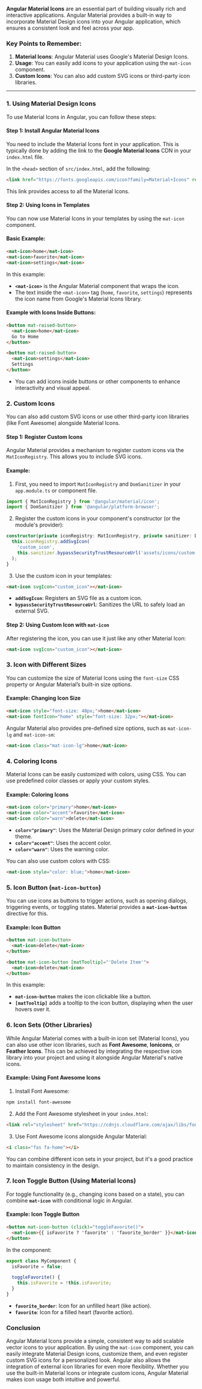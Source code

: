 **Angular Material Icons** are an essential part of building visually rich and interactive applications. Angular Material provides a built-in way to incorporate Material Design icons into your Angular application, which ensures a consistent look and feel across your app.

### Key Points to Remember:
1. **Material Icons**: Angular Material uses Google's Material Design Icons.
2. **Usage**: You can easily add icons to your application using the `mat-icon` component.
3. **Custom Icons**: You can also add custom SVG icons or third-party icon libraries.

---

### 1. **Using Material Design Icons**

To use Material Icons in Angular, you can follow these steps:

#### Step 1: Install Angular Material Icons
You need to include the Material Icons font in your application. This is typically done by adding the link to the **Google Material Icons** CDN in your `index.html` file.

In the `<head>` section of `src/index.html`, add the following:

```html
<link href="https://fonts.googleapis.com/icon?family=Material+Icons" rel="stylesheet">
```

This link provides access to all the Material Icons.

#### Step 2: Using Icons in Templates
You can now use Material Icons in your templates by using the `mat-icon` component.

#### Basic Example:
```html
<mat-icon>home</mat-icon>
<mat-icon>favorite</mat-icon>
<mat-icon>settings</mat-icon>
```

In this example:
- **`<mat-icon>`** is the Angular Material component that wraps the icon.
- The text inside the `<mat-icon>` tag (`home`, `favorite`, `settings`) represents the icon name from Google's Material Icons library.

#### Example with Icons Inside Buttons:
```html
<button mat-raised-button>
  <mat-icon>home</mat-icon>
  Go to Home
</button>

<button mat-raised-button>
  <mat-icon>settings</mat-icon>
  Settings
</button>
```

- You can add icons inside buttons or other components to enhance interactivity and visual appeal.

### 2. **Custom Icons**
You can also add custom SVG icons or use other third-party icon libraries (like Font Awesome) alongside Material Icons.

#### Step 1: Register Custom Icons
Angular Material provides a mechanism to register custom icons via the `MatIconRegistry`. This allows you to include SVG icons.

#### Example:
1. First, you need to import `MatIconRegistry` and `DomSanitizer` in your `app.module.ts` or component file.

```typescript
import { MatIconRegistry } from '@angular/material/icon';
import { DomSanitizer } from '@angular/platform-browser';
```

2. Register the custom icons in your component's constructor (or the module's provider):

```typescript
constructor(private iconRegistry: MatIconRegistry, private sanitizer: DomSanitizer) {
  this.iconRegistry.addSvgIcon(
    'custom_icon',
    this.sanitizer.bypassSecurityTrustResourceUrl('assets/icons/custom-icon.svg')
  );
}
```

3. Use the custom icon in your templates:

```html
<mat-icon svgIcon="custom_icon"></mat-icon>
```

- **`addSvgIcon`**: Registers an SVG file as a custom icon.
- **`bypassSecurityTrustResourceUrl`**: Sanitizes the URL to safely load an external SVG.

#### Step 2: Using Custom Icon with `mat-icon`
After registering the icon, you can use it just like any other Material Icon:

```html
<mat-icon svgIcon="custom_icon"></mat-icon>
```

### 3. **Icon with Different Sizes**

You can customize the size of Material Icons using the `font-size` CSS property or Angular Material’s built-in size options.

#### Example: Changing Icon Size

```html
<mat-icon style="font-size: 48px;">home</mat-icon>
<mat-icon fontIcon="home" style="font-size: 32px;"></mat-icon>
```

Angular Material also provides pre-defined size options, such as `mat-icon-lg` and `mat-icon-sm`:

```html
<mat-icon class="mat-icon-lg">home</mat-icon>
```

### 4. **Coloring Icons**

Material Icons can be easily customized with colors, using CSS. You can use predefined color classes or apply your custom styles.

#### Example: Coloring Icons

```html
<mat-icon color="primary">home</mat-icon>
<mat-icon color="accent">favorite</mat-icon>
<mat-icon color="warn">delete</mat-icon>
```

- **`color="primary"`**: Uses the Material Design primary color defined in your theme.
- **`color="accent"`**: Uses the accent color.
- **`color="warn"`**: Uses the warning color.

You can also use custom colors with CSS:

```html
<mat-icon style="color: blue;">home</mat-icon>
```

### 5. **Icon Button (`mat-icon-button`)**

You can use icons as buttons to trigger actions, such as opening dialogs, triggering events, or toggling states. Material provides a **`mat-icon-button`** directive for this.

#### Example: Icon Button
```html
<button mat-icon-button>
  <mat-icon>delete</mat-icon>
</button>

<button mat-icon-button [matTooltip]="'Delete Item'">
  <mat-icon>delete</mat-icon>
</button>
```

In this example:
- **`mat-icon-button`** makes the icon clickable like a button.
- **`[matTooltip]`** adds a tooltip to the icon button, displaying when the user hovers over it.

### 6. **Icon Sets (Other Libraries)**

While Angular Material comes with a built-in icon set (Material Icons), you can also use other icon libraries, such as **Font Awesome**, **Ionicons**, or **Feather Icons**. This can be achieved by integrating the respective icon library into your project and using it alongside Angular Material's native icons.

#### Example: Using Font Awesome Icons
1. Install Font Awesome:
```bash
npm install font-awesome
```

2. Add the Font Awesome stylesheet in your `index.html`:
```html
<link rel="stylesheet" href="https://cdnjs.cloudflare.com/ajax/libs/font-awesome/5.15.1/css/all.min.css">
```

3. Use Font Awesome icons alongside Angular Material:
```html
<i class="fas fa-home"></i>
```

You can combine different icon sets in your project, but it's a good practice to maintain consistency in the design.

### 7. **Icon Toggle Button (Using Material Icons)**

For toggle functionality (e.g., changing icons based on a state), you can combine **`mat-icon`** with conditional logic in Angular.

#### Example: Icon Toggle Button
```html
<button mat-icon-button (click)="toggleFavorite()">
  <mat-icon>{{ isFavorite ? 'favorite' : 'favorite_border' }}</mat-icon>
</button>
```

In the component:
```typescript
export class MyComponent {
  isFavorite = false;

  toggleFavorite() {
    this.isFavorite = !this.isFavorite;
  }
}
```

- **`favorite_border`**: Icon for an unfilled heart (like action).
- **`favorite`**: Icon for a filled heart (favorite action).

### Conclusion

Angular Material Icons provide a simple, consistent way to add scalable vector icons to your application. By using the `mat-icon` component, you can easily integrate Material Design icons, customize them, and even register custom SVG icons for a personalized look. Angular also allows the integration of external icon libraries for even more flexibility. Whether you use the built-in Material Icons or integrate custom icons, Angular Material makes icon usage both intuitive and powerful.
